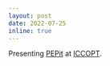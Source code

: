 ```yaml
---
layout: post
date: 2022-07-25
inline: true
---
```


Presenting [PEPit](https://pepit.readthedocs.io/en/latest/) at [ICCOPT](https://iccopt2022.lehigh.edu).
